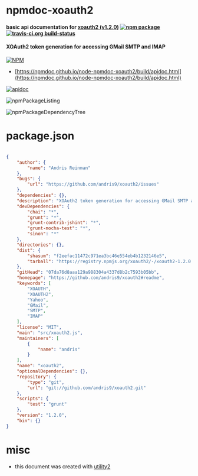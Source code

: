 # npmdoc-xoauth2

#### basic api documentation for  [xoauth2 (v1.2.0)](https://github.com/andris9/xoauth2#readme)  [![npm package](https://img.shields.io/npm/v/npmdoc-xoauth2.svg?style=flat-square)](https://www.npmjs.org/package/npmdoc-xoauth2) [![travis-ci.org build-status](https://api.travis-ci.org/npmdoc/node-npmdoc-xoauth2.svg)](https://travis-ci.org/npmdoc/node-npmdoc-xoauth2)

#### XOAuth2 token generation for accessing GMail SMTP and IMAP

[![NPM](https://nodei.co/npm/xoauth2.png?downloads=true&downloadRank=true&stars=true)](https://www.npmjs.com/package/xoauth2)

- [https://npmdoc.github.io/node-npmdoc-xoauth2/build/apidoc.html](https://npmdoc.github.io/node-npmdoc-xoauth2/build/apidoc.html)

[![apidoc](https://npmdoc.github.io/node-npmdoc-xoauth2/build/screenCapture.buildCi.browser.%252Ftmp%252Fbuild%252Fapidoc.html.png)](https://npmdoc.github.io/node-npmdoc-xoauth2/build/apidoc.html)

![npmPackageListing](https://npmdoc.github.io/node-npmdoc-xoauth2/build/screenCapture.npmPackageListing.svg)

![npmPackageDependencyTree](https://npmdoc.github.io/node-npmdoc-xoauth2/build/screenCapture.npmPackageDependencyTree.svg)



# package.json

```json

{
    "author": {
        "name": "Andris Reinman"
    },
    "bugs": {
        "url": "https://github.com/andris9/xoauth2/issues"
    },
    "dependencies": {},
    "description": "XOAuth2 token generation for accessing GMail SMTP and IMAP",
    "devDependencies": {
        "chai": "*",
        "grunt": "*",
        "grunt-contrib-jshint": "*",
        "grunt-mocha-test": "*",
        "sinon": "*"
    },
    "directories": {},
    "dist": {
        "shasum": "f2eefac11472c971ea3bc46e554eb4b1232146e5",
        "tarball": "https://registry.npmjs.org/xoauth2/-/xoauth2-1.2.0.tgz"
    },
    "gitHead": "07da76d8aaa129a988304a4337d8b2c7593b05bb",
    "homepage": "https://github.com/andris9/xoauth2#readme",
    "keywords": [
        "XOAUTH",
        "XOAUTH2",
        "Yahoo",
        "GMail",
        "SMTP",
        "IMAP"
    ],
    "license": "MIT",
    "main": "src/xoauth2.js",
    "maintainers": [
        {
            "name": "andris"
        }
    ],
    "name": "xoauth2",
    "optionalDependencies": {},
    "repository": {
        "type": "git",
        "url": "git://github.com/andris9/xoauth2.git"
    },
    "scripts": {
        "test": "grunt"
    },
    "version": "1.2.0",
    "bin": {}
}
```



# misc
- this document was created with [utility2](https://github.com/kaizhu256/node-utility2)
